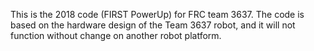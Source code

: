 This is the 2018 code (FIRST PowerUp) for FRC team 3637.  The code is based on the hardware design of the Team 3637 robot,
and it will not function without change on another robot platform.  
